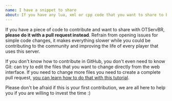 ```yaml
---
name: I have a snippet to share
about: If you have any lua, xml or cpp code that you want to share to be added to the server
---
```


If you have a piece of code to contribute and want to share with OTServBR, **please do it with a pull request instead**. Refrain from opening issues for simple code changes, it makes everything slower while you could be contributing to the community and improving the life of every player that uses this server.

If you don't know how to contribute in GitHub, you don't even need to know Git: can try to edit the files that you want to change directly from the web interface. If you need to change more files you need to create a complete pull request, [you can learn how to do that with this tutorial](https://github.com/firstcontributions/first-contributions).

Please don't be afraid if this is your first contribution, we are all here to help you if you are willing to invest the time :)